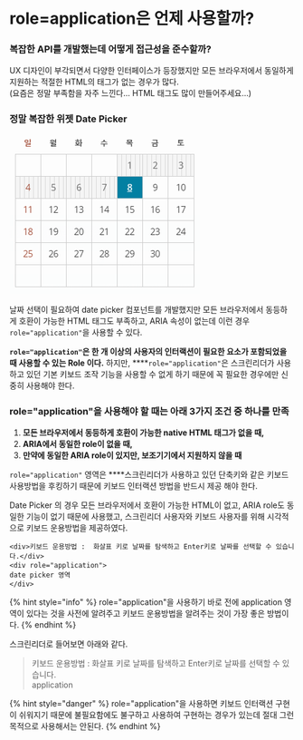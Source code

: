 # role=application은 언제 사용할까?

### 복잡한 API를 개발했는데 어떻게 접근성을 준수할까?

UX 디자인이 부각되면서 다양한 인터페이스가 등장했지만 모든 브라우저에서 동일하게 지원하는 적절한 HTML의 태그가 없는 경우가 많다.  
\(요즘은 정말 부족함을 자주 느낀다... HTML 태그도 많이 만들어주세요...\)

### 정말 복잡한 위젯 Date Picker

![](../../.gitbook/assets/image%20%2825%29.png)

날짜 선택이 필요하여 date picker 컴포넌트를 개발했지만 모든 브라우저에서 동등하게 호환이 가능한 HTML 태그도 부족하고, ARIA 속성이 없는데 이런 경우 `role="application"`을 사용할 수 있다.

**`role="application"`은 한 개 이상의 사용자의 인터랙션이 필요한 요소가 포함되었을 때 사용할 수 있는 Role 이다.** 하지만, ****`role="application"`은 스크린리더가 사용하고 있던 기본 키보드 조작 기능을 사용할 수 없게 하기 때문에 꼭 필요한 경우에만 신중히 사용해야 한다.

### **role="application"을 사용해야 할 때는 아래 3가지 조건 중 하나를 만족**

1. **모든 브라우저에서 동등하게 호환이 가능한 native HTML 태그가 없을 때,**
2. **ARIA에서 동일한 role이 없을 때,**
3. **만약에 동일한 ARIA role이 있지만, 보조기기에서 지원하지 않을 때**

`role="application"` 영역은 ****스크린리더가 사용하고 있던 단축키와 같은 키보드 사용방법을 후킹하기 때문에 키보드 인터랙션 방법을 반드시 제공 해야 한다.

Date Picker 의 경우 모든 브라우저에서 호환이 가능한 HTML이 없고, ARIA role도 동일한 기능이 없기 때문에 사용했고, 스크린리더 사용자와 키보드 사용자를 위해 시각적으로 키보드 운용방법을 제공하였다.

```markup
<div>키보드 운용방법 :  화살표 키로 날짜를 탐색하고 Enter키로 날짜를 선택할 수 있습니다.</div>
<div role="application">
date picker 영역
</div>
```

{% hint style="info" %}
role="application"을 사용하기 바로 전에 application 영역이 있다는 것을 사전에 알려주고 키보드 운용방법을 알려주는 것이 가장 좋은 방법이다.
{% endhint %}

스크린리더로 들어보면 아래와 같다.

> 키보드 운용방법 : 화살표 키로 날짜를 탐색하고 Enter키로 날짜를 선택할 수 있습니다.  
> application

{% hint style="danger" %}
role="application"을 사용하면 키보드 인터랙션 구현이 쉬워지기 때문에 불필요함에도 불구하고 사용하여 구현하는 경우가 있는데 절대 그런 목적으로 사용해서는 안된다.
{% endhint %}



